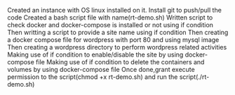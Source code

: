 Created an instance with OS linux installed on it.
Install git to push/pull the code
Created a bash script file with name(rt-demo.sh)
Written script to check docker and docker-compose is installed or not using if condition
Then writting a script to provide a site name using if condition
Then creating a docker compose file for wordpress with port 80 and using mysql image 
Then creating a wordpress directory to perform wordpress related activities
Making use of if condition to enable/disable the site by using docker-compose file 
Making use of if condition to delete the containers and volumes by using docker-compose file
Once done,grant execute permission to the script(chmod +x rt-demo.sh) and run the script(./rt-demo.sh)
